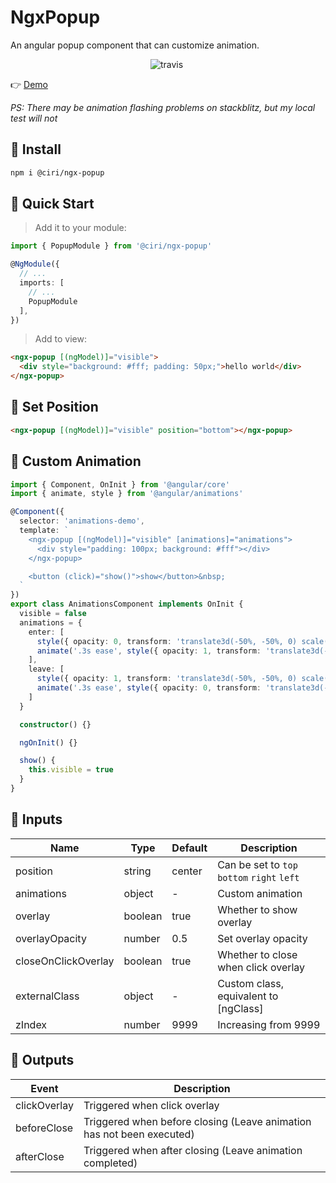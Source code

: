 # NgxPopup

An angular popup component that can customize animation.

<p align="center">
  <img alt="travis" src="https://travis-ci.org/xiaojun1994/ngx-popup.svg?branch=master">&nbsp;
</p>

👉 [Demo](https://stackblitz.com/edit/ngx-popup-demo)

_PS: There may be animation flashing problems on stackblitz, but my local test will not_

## 🚀 Install

```bash
npm i @ciri/ngx-popup
```

## 🎉 Quick Start

> Add it to your module:

```typescript
import { PopupModule } from '@ciri/ngx-popup'

@NgModule({
  // ...
  imports: [
    // ...
    PopupModule
  ],
})
```

> Add to view:

```html
<ngx-popup [(ngModel)]="visible">
  <div style="background: #fff; padding: 50px;">hello world</div>
</ngx-popup>
```

## 📌 Set Position

```html
<ngx-popup [(ngModel)]="visible" position="bottom"></ngx-popup>
```

## 🎁 Custom Animation

```typescript
import { Component, OnInit } from '@angular/core'
import { animate, style } from '@angular/animations'

@Component({
  selector: 'animations-demo',
  template: `
    <ngx-popup [(ngModel)]="visible" [animations]="animations">
      <div style="padding: 100px; background: #fff"></div>
    </ngx-popup>

    <button (click)="show()">show</button>&nbsp;
  `
})
export class AnimationsComponent implements OnInit {
  visible = false
  animations = {
    enter: [
      style({ opacity: 0, transform: 'translate3d(-50%, -50%, 0) scale(0.7)' }),
      animate('.3s ease', style({ opacity: 1, transform: 'translate3d(-50%, -50%, 0) scale(1)' }))
    ],
    leave: [
      style({ opacity: 1, transform: 'translate3d(-50%, -50%, 0) scale(1)' }),
      animate('.3s ease', style({ opacity: 0, transform: 'translate3d(-50%, -50%, 0) scale(0.9)' }))
    ]
  }

  constructor() {}

  ngOnInit() {}

  show() {
    this.visible = true
  }
}
```

## 🍭 Inputs

| Name                | Type    | Default | Description                                 |
| ------------------- | ------- | ------- | ------------------------------------------- |
| position            | string  | center  | Can be set to `top` `bottom` `right` `left` |
| animations          | object  | -       | Custom animation                            |
| overlay             | boolean | true    | Whether to show overlay                     |
| overlayOpacity      | number  | 0.5     | Set overlay opacity                         |
| closeOnClickOverlay | boolean | true    | Whether to close when click overlay         |
| externalClass       | object  | -       | Custom class, equivalent to [ngClass]       |
| zIndex              | number  | 9999    | Increasing from 9999                        |

## 🐚 Outputs

| Event        | Description                                                           |
| ------------ | --------------------------------------------------------------------- |
| clickOverlay | Triggered when click overlay                                          |
| beforeClose  | Triggered when before closing (Leave animation has not been executed) |
| afterClose   | Triggered when after closing (Leave animation completed)              |
